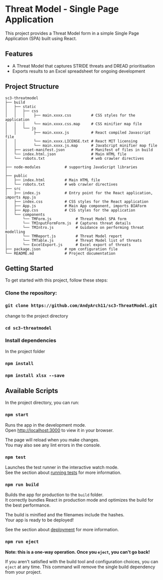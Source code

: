 # Threat Model - Single Page Application

This project provides a Threat Model form in a simple Single Page Application (SPA) built using React. 

## Features

- A Threat Model that captures STRIDE threats and DREAD prioritisation
- Exports results to an Excel spreadsheet for ongoing development

## Project Structure

```
sc3-threatmodel
├── build
│   ├── static        
│   │   ├── css  
│   │   │    ├── main.xxxx.css         # CSS styles for the application
│   │   │    └── main.xxxx.css.map     # CSS minifier map file
│   │   └── js 
│   │        ├── main.xxxx.js          # React compiled Javascript file
│   │        └── main.xxxx.LICENSE.txt # React MIT licensing
│   │        └── main.xxxx.js.map      # JavaScript minifier map file
│   ├── asset-manifest.json            # Manifest of files in build
│   └── index.html.json                # Main HTML file
│   └── robots.txt                     # web crawler directives
│ 
├── node-modules           # supporting JavaScript libraries
│ 
├── public
│   ├── index.html         # Main HTML file
│   └── robots.txt         # web crawler directives
├── src
│   ├── index.js           # Entry point for the React application, imports App.js
│   ├── index.css          # CSS styles for the React application
│   ├── App.js             # Main App component, imports BIAForm
│   ├── App.css            # CSS styles for the application
│   └── components
│       └── TMForm.js           # Threat Model SPA form
│       └── TMInputFormForm.js  # Captures threat details
│       └── TMIntro.js          # Guidance on performing threat modelling
│       └── TMReport.js         # Threat Model report
│       └── TMTable.js          # Threat Model list of threats
│       └── ExcelExport.js      # Excel export of threats
├── package.json           # npm configuration file
└── README.md              # Project documentation
```
## Getting Started

To get started with this project, follow these steps:

### Clone the repository:
 
### `git clone https://github.com/AndyArch11/sc3-ThreatModel.git`

change to the project directory
### `cd sc3-threatmodel`

### Install dependencies

In the project folder

### `npm install`
### `npm install xlsx --save`

## Available Scripts

In the project directory, you can run:

### `npm start`

Runs the app in the development mode.\
Open [http://localhost:3000](http://localhost:3000) to view it in your browser.

The page will reload when you make changes.\
You may also see any lint errors in the console.

### `npm test`

Launches the test runner in the interactive watch mode.\
See the section about [running tests](https://facebook.github.io/create-react-app/docs/running-tests) for more information.

### `npm run build`

Builds the app for production to the `build` folder.\
It correctly bundles React in production mode and optimizes the build for the best performance.

The build is minified and the filenames include the hashes.\
Your app is ready to be deployed!

See the section about [deployment](https://facebook.github.io/create-react-app/docs/deployment) for more information.

### `npm run eject`

**Note: this is a one-way operation. Once you `eject`, you can't go back!**

If you aren't satisfied with the build tool and configuration choices, you can `eject` at any time. This command will remove the single build dependency from your project.
